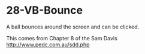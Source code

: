 # 28-VB-Bounce
A ball bounces around the screen and can be clicked.

This comes from Chapter 8 of the Sam Davis http://www.pedc.com.au/sdd.php
